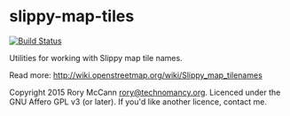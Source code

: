 # slippy-map-tiles

[![Build Status](https://travis-ci.org/rory/slippy-map-tiles-rs.svg?branch=master)](https://travis-ci.org/rory/slippy-map-tiles-rs)

Utilities for working with Slippy map tile names.

Read more: http://wiki.openstreetmap.org/wiki/Slippy_map_tilenames

Copyright 2015 Rory McCann <rory@technomancy.org>. Licenced under the GNU Affero GPL v3 (or later). If you'd like another licence, contact me.
